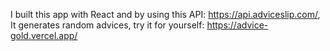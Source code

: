 I built this app with React and by using this API: https://api.adviceslip.com/,
It generates random advices, try it for yourself: https://advice-gold.vercel.app/
